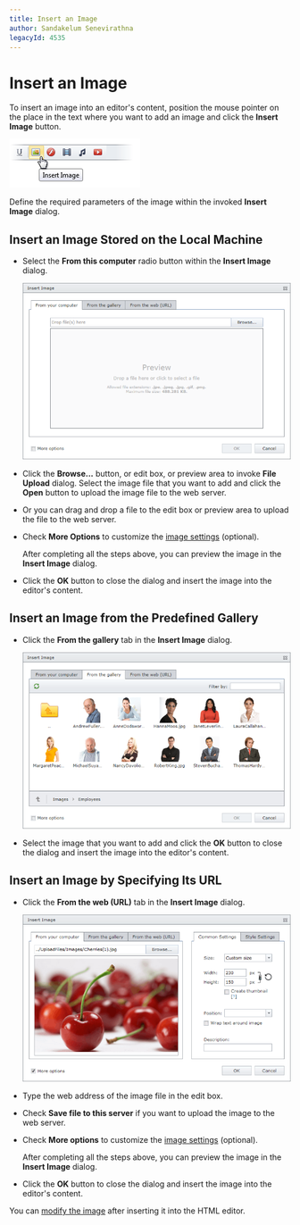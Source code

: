 ```yaml
---
title: Insert an Image
author: Sandakelum Senevirathna
legacyId: 4535
---
```

# Insert an Image
To insert an image into an editor's content, position the mouse pointer on the place in the text where you want to add an image and click the **Insert Image** button.

![ASPxHtmlEditor-Image-Insert](../../../images/img7382.png)

Define the required parameters of the image within the invoked **Insert Image** dialog.

## Insert an Image Stored on the Local Machine
* Select the **From this computer** radio button within the **Insert Image** dialog.
	
	![aspxhtmleditor-insertlocal](../../../images/img7385.png)
* Click the **Browse...** button, or edit box, or preview area to invoke **File Upload** dialog. Select the image file that you want to add and click the **Open** button to upload the image file to the web server.
* Or you can drag and drop a file to the edit box or preview area to upload the file to the web server.
* Check **More Options** to customize the [image settings](image-settings.md) (optional).
	
	After completing all the steps above, you can preview the image in the **Insert Image** dialog.
* Click the **OK** button to close the dialog and insert the image into the editor's content.

## Insert an Image from the Predefined Gallery
* Click the **From the gallery** tab in the **Insert Image** dialog.
	
	![EUD_InsertImage_fromGallery](../../../images/img25641.png)
* Select the image that you want to add and click the **OK** button to close the dialog and insert the image into the editor's content.

## Insert an Image by Specifying Its URL
* Click the **From the web (URL)** tab in the **Insert Image** dialog.
	
	![ASPxHtmlEditor-Insertdialog](../../../images/img7384.png)
* Type the web address of the image file in the edit box.
* Check **Save file to this server** if you want to upload the image to the web server.
* Check **More options** to customize the [image settings](image-settings.md) (optional).
	
	After completing all the steps above, you can preview the image in the **Insert Image** dialog.
* Click the **OK** button to close the dialog and insert the image into the editor's content.

You can [modify the image](modify-an-images-settings-in-html-editor.md) after inserting it into the HTML editor.